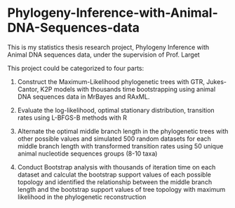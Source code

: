 # Phylogeny-Inference-with-Animal-DNA-Sequences-data

This is my statistics thesis research project, Phylogeny Inference with Animal DNA sequences data, under the supervision of Prof. Larget

This project could be categorized to four parts:

1. Construct the Maximum-Likelihood phylogenetic trees with GTR, Jukes-Cantor, K2P models with thousands time
bootstrapping using animal DNA sequences data in MrBayes and RAxML.

2. Evaluate the log-likelihood, optimal stationary distribution, transition rates using L-BFGS-B methods with R

3. Alternate the optimal middle branch length in the phylogenetic trees with other possible values and simulated 500 random datasets for
each middle branch length with transformed transition rates using 50 unique animal nucleotide sequences groups (8-10 taxa)

4. Conduct Bootstrap analysis with thousands of iteration time on each dataset and calculat the bootstrap support values
of each possible topology and identified the relationship between the middle branch length and the bootstrap support values
of tree topology with maximum likelihood in the phylogenetic reconstruction
